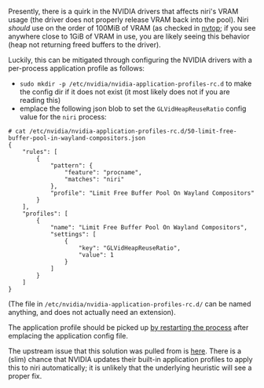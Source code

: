 Presently, there is a quirk in the NVIDIA drivers that affects niri's VRAM usage (the driver does not properly release VRAM back into the pool). Niri *should* use on the order of 100MiB of VRAM (as checked in [nvtop](https://github.com/Syllo/nvtop); if you see anywhere close to 1GiB of VRAM in use, you are likely seeing this behavior (heap not returning freed buffers to the driver).

Luckily, this can be mitigated through configuring the NVIDIA drivers with a per-process application profile as follows:

* `sudo mkdir -p /etc/nvidia/nvidia-application-profiles-rc.d` to make the config dir if it does not exist (it most likely does not if you are reading this)
* emplace the following json blob to set the `GLVidHeapReuseRatio` config value for the `niri` process:

```
# cat /etc/nvidia/nvidia-application-profiles-rc.d/50-limit-free-buffer-pool-in-wayland-compositors.json
{
    "rules": [
        {
            "pattern": {
                "feature": "procname",
                "matches": "niri"
            },
            "profile": "Limit Free Buffer Pool On Wayland Compositors"
        }
    ],
    "profiles": [
        {
            "name": "Limit Free Buffer Pool On Wayland Compositors",
            "settings": [
                {
                    "key": "GLVidHeapReuseRatio",
                    "value": 1
                }
            ]
        }
    ]
}
```

(The file in `/etc/nvidia/nvidia-application-profiles-rc.d/` can be named anything, and does not actually need an extension).

The application profile should be picked up [by restarting the process](https://download.nvidia.com/XFree86/Linux-x86_64/384.59/README/profiles.html#ApplicationProf9ccbe) after emplacing the application config file.

The upstream issue that this solution was pulled from is [here](github.com/NVIDIA/egl-wayland/issues/126#issuecomment-2379945259). There is a (slim) chance that NVIDIA updates their built-in application profiles to apply this to niri automatically; it is unlikely that the underlying heuristic will see a proper fix.
